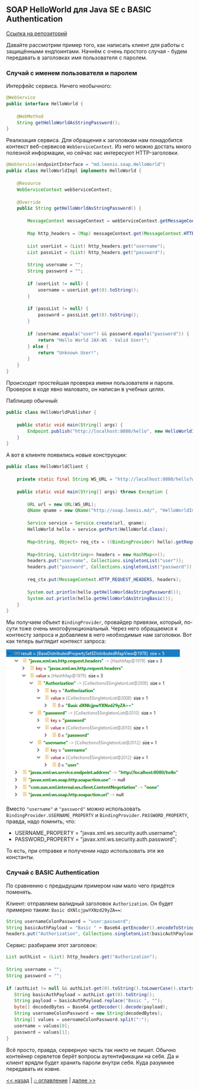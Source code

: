 ## SOAP HelloWorld для Java SE с BASIC Authentication

[Ссылка на репозиторий](../soap-java-se-password-auth)

Давайте рассмотрим пример того, как написать клиент для работы с защищёнными ендпоинтами.
Начнём с очень простого случая - будем передавать в заголовках имя пользователя с паролем.

### Случай с именем пользователя и паролем

Интерфейс сервиса. Ничего необычного:

```java
@WebService
public interface HelloWorld {
   
    @WebMethod
    String getHelloWorldAsStringPassword();
}
```

Реализация сервиса. Для обращения к заголовкам нам понадобится контекст веб-сервисов `WebServiceContext`.
Из него можно достать много полезной информации, но сейчас нас интересуют HTTP-заголовки.

```java
@WebService(endpointInterface = "md.leonis.soap.HelloWorld")
public class HelloWorldImpl implements HelloWorld {

    @Resource
    WebServiceContext webServiceContext;

    @Override
    public String getHelloWorldAsStringPassword() {

        MessageContext messageContext = webServiceContext.getMessageContext();

        Map http_headers = (Map) messageContext.get(MessageContext.HTTP_REQUEST_HEADERS);

        List userList = (List) http_headers.get("username");
        List passList = (List) http_headers.get("password");

        String username = "";
        String password = "";

        if (userList != null) {
            username = userList.get(0).toString();
        }

        if (passList != null) {
            password = passList.get(0).toString();
        }

        if (username.equals("user") && password.equals("password")) {
            return "Hello World JAX-WS - Valid User!";
        } else {
            return "Unknown User!";
        }
    }
}
```

Происходит простейшая проверка имени пользователя и пароля. Проверок в коде явно маловато, он написан в учебных целях.

Паблишер обычный:

```java
public class HelloWorldPublisher {

    public static void main(String[] args) {
        Endpoint.publish("http://localhost:8080/hello", new HelloWorldImpl());
    }
}
```

А вот в клиенте появились новые конструкции:

```java
public class HelloWorldClient {

    private static final String WS_URL = "http://localhost:8080/hello?wsdl";

    public static void main(String[] args) throws Exception {

        URL url = new URL(WS_URL);
        QName qname = new QName("http://soap.leonis.md/", "HelloWorldImplService");

        Service service = Service.create(url, qname);
        HelloWorld hello = service.getPort(HelloWorld.class);

        Map<String, Object> req_ctx = ((BindingProvider) hello).getRequestContext();

        Map<String, List<String>> headers = new HashMap<>();
        headers.put("username", Collections.singletonList("user"));
        headers.put("password", Collections.singletonList("password"));

        req_ctx.put(MessageContext.HTTP_REQUEST_HEADERS, headers);

        System.out.println(hello.getHelloWorldAsStringPassword());
        System.out.println(hello.getHelloWorldAsStringBasic());
    }
}
```

Мы получаем объект `BindingProvider`, провайдер привязки, который, по-сути тоже очень многофункциональный.
Через него обращаемся к контексту запроса и добавляем в него необходимые нам заголовки.
Вот как теперь выглядит контекст запроса:

![Request Context](req_ctx.png "Request Context")

Вместо `"username"` и `"password"` можно использовать `BindingProvider.USERNAME_PROPERTY` и `BindingProvider.PASSWORD_PROPERTY`, правда,
надо помнить, что:

* USERNAME_PROPERTY = "javax.xml.ws.security.auth.username";
* PASSWORD_PROPERTY = "javax.xml.ws.security.auth.password";

То есть, при отправке и получении надо использовать эти же константы.

### Случай с BASIC Authentication 

По сравнению с предыдущим примером нам мало чего придётся поменять.

Клиент: отправляем валидный заголовок `Authorization`. Он будет примерно таким: `Basic dXNlcjpwYXNzd29yZA==`:

```java
String usernameColonPassword = "user:password";
String basicAuthPayload = "Basic " + Base64.getEncoder().encodeToString(usernameColonPassword.getBytes());
headers.put("Authorization", Collections.singletonList(basicAuthPayload));
```

Сервис: разбираем этот заголовок:

```java
List authList = (List) http_headers.get("Authorization");

String username = "";
String password = "";

if (authList != null && authList.get(0).toString().toLowerCase().startsWith("basic")) {
   String basicAuthPayload = authList.get(0).toString();
   String payload = basicAuthPayload.replace("Basic ", "");
   byte[] decodedBytes = Base64.getDecoder().decode(payload);
   String usernameColonPassword = new String(decodedBytes);
   String[] values = usernameColonPassword.split(":");
   username = values[0];
   password = values[1];
}
```

Всё просто, правда, серверную часть так никто не пишет. Обычно контейнер сервлетов берёт вопросы аутентификации на себя.
Да и клиент врядли будет хранить пароли внутри себя. Куда разумнее передавать их извне.

[<< назад](chapter-5.md) | [⌂ оглавление](../README.md) | [далее >>](chapter-7.md)